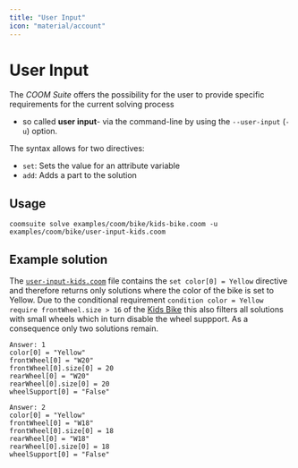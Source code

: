 ```yaml
---
title: "User Input"
icon: "material/account"
---
```



# User Input

The *COOM Suite* offers the possibility for the user to provide
specific requirements for the current solving process
- so called **user input**- via the command-line by using the `--user-input` (`-u`) option.

The syntax allows for two directives:

- `set`: Sets the value for an attribute variable
- `add`: Adds a part to the solution

## Usage

```console
coomsuite solve examples/coom/bike/kids-bike.coom -u examples/coom/bike/user-input-kids.coom
```



## Example solution

The [`user-input-kids.coom`][user-input-file] file contains the `set color[0] = Yellow` directive
and therefore returns only solutions where the color of the bike is set to Yellow.
Due to the conditional requirement
`condition color = Yellow require frontWheel.size > 16`
of the [Kids Bike][kids] this also filters all solutions with small wheels
which in turn disable the wheel suppport.
As a consequence only two solutions remain.

[user-input-file]: https://github.com/potassco/coom-suite/tree/master/examples/coom/bike/user-input-kids.coom
[kids]: ../examples/kids-bike.md

```shell
Answer: 1
color[0] = "Yellow"
frontWheel[0] = "W20"
frontWheel[0].size[0] = 20
rearWheel[0] = "W20"
rearWheel[0].size[0] = 20
wheelSupport[0] = "False"

Answer: 2
color[0] = "Yellow"
frontWheel[0] = "W18"
frontWheel[0].size[0] = 18
rearWheel[0] = "W18"
rearWheel[0].size[0] = 18
wheelSupport[0] = "False"
```
